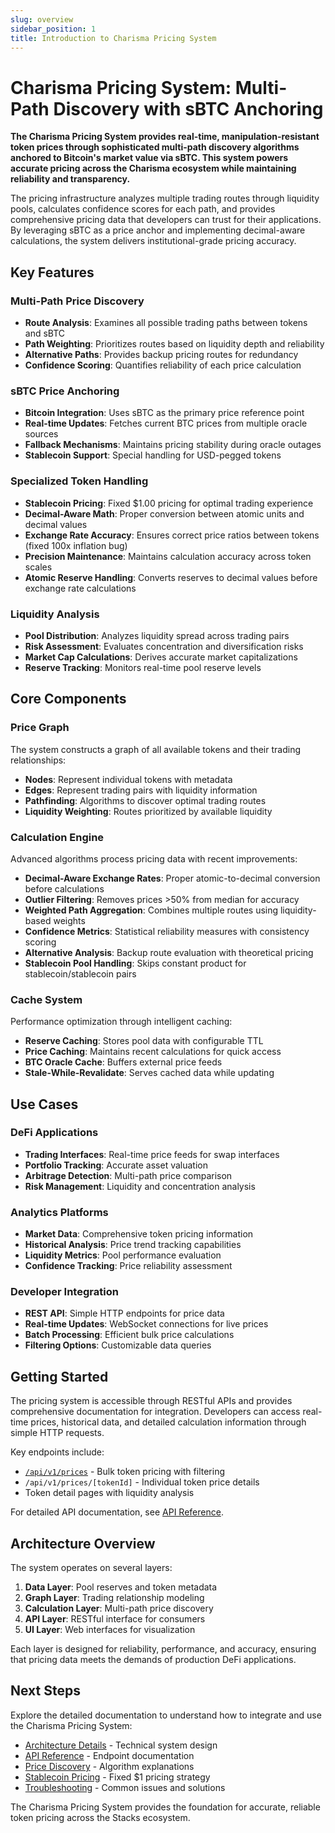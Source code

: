 ```yaml
---
slug: overview
sidebar_position: 1
title: Introduction to Charisma Pricing System
---
```


# Charisma Pricing System: Multi-Path Discovery with sBTC Anchoring

**The Charisma Pricing System provides real-time, manipulation-resistant token prices through sophisticated multi-path discovery algorithms anchored to Bitcoin's market value via sBTC. This system powers accurate pricing across the Charisma ecosystem while maintaining reliability and transparency.**

The pricing infrastructure analyzes multiple trading routes through liquidity pools, calculates confidence scores for each path, and provides comprehensive pricing data that developers can trust for their applications. By leveraging sBTC as a price anchor and implementing decimal-aware calculations, the system delivers institutional-grade pricing accuracy.

## Key Features

### Multi-Path Price Discovery
- **Route Analysis**: Examines all possible trading paths between tokens and sBTC
- **Path Weighting**: Prioritizes routes based on liquidity depth and reliability
- **Alternative Paths**: Provides backup pricing routes for redundancy
- **Confidence Scoring**: Quantifies reliability of each price calculation

### sBTC Price Anchoring
- **Bitcoin Integration**: Uses sBTC as the primary price reference point
- **Real-time Updates**: Fetches current BTC prices from multiple oracle sources
- **Fallback Mechanisms**: Maintains pricing stability during oracle outages
- **Stablecoin Support**: Special handling for USD-pegged tokens

### Specialized Token Handling
- **Stablecoin Pricing**: Fixed $1.00 pricing for optimal trading experience
- **Decimal-Aware Math**: Proper conversion between atomic units and decimal values
- **Exchange Rate Accuracy**: Ensures correct price ratios between tokens (fixed 100x inflation bug)
- **Precision Maintenance**: Maintains calculation accuracy across token scales
- **Atomic Reserve Handling**: Converts reserves to decimal values before exchange rate calculations

### Liquidity Analysis
- **Pool Distribution**: Analyzes liquidity spread across trading pairs
- **Risk Assessment**: Evaluates concentration and diversification risks
- **Market Cap Calculations**: Derives accurate market capitalizations
- **Reserve Tracking**: Monitors real-time pool reserve levels

## Core Components

### Price Graph
The system constructs a graph of all available tokens and their trading relationships:
- **Nodes**: Represent individual tokens with metadata
- **Edges**: Represent trading pairs with liquidity information
- **Pathfinding**: Algorithms to discover optimal trading routes
- **Liquidity Weighting**: Routes prioritized by available liquidity

### Calculation Engine
Advanced algorithms process pricing data with recent improvements:
- **Decimal-Aware Exchange Rates**: Proper atomic-to-decimal conversion before calculations
- **Outlier Filtering**: Removes prices >50% from median for accuracy
- **Weighted Path Aggregation**: Combines multiple routes using liquidity-based weights
- **Confidence Metrics**: Statistical reliability measures with consistency scoring
- **Alternative Analysis**: Backup route evaluation with theoretical pricing
- **Stablecoin Pool Handling**: Skips constant product for stablecoin/stablecoin pairs

### Cache System
Performance optimization through intelligent caching:
- **Reserve Caching**: Stores pool data with configurable TTL
- **Price Caching**: Maintains recent calculations for quick access
- **BTC Oracle Cache**: Buffers external price feeds
- **Stale-While-Revalidate**: Serves cached data while updating

## Use Cases

### DeFi Applications
- **Trading Interfaces**: Real-time price feeds for swap interfaces
- **Portfolio Tracking**: Accurate asset valuation
- **Arbitrage Detection**: Multi-path price comparison
- **Risk Management**: Liquidity and concentration analysis

### Analytics Platforms
- **Market Data**: Comprehensive token pricing information
- **Historical Analysis**: Price trend tracking capabilities
- **Liquidity Metrics**: Pool performance evaluation
- **Confidence Tracking**: Price reliability assessment

### Developer Integration
- **REST API**: Simple HTTP endpoints for price data
- **Real-time Updates**: WebSocket connections for live prices
- **Batch Processing**: Efficient bulk price calculations
- **Filtering Options**: Customizable data queries

## Getting Started

The pricing system is accessible through RESTful APIs and provides comprehensive documentation for integration. Developers can access real-time prices, historical data, and detailed calculation information through simple HTTP requests.

Key endpoints include:
- [`/api/v1/prices`](https://invest.charisma.rocks/api/v1/prices) - Bulk token pricing with filtering
- `/api/v1/prices/[tokenId]` - Individual token price details
- Token detail pages with liquidity analysis

For detailed API documentation, see [API Reference](api-reference.md).

## Architecture Overview

The system operates on several layers:
1. **Data Layer**: Pool reserves and token metadata
2. **Graph Layer**: Trading relationship modeling
3. **Calculation Layer**: Multi-path price discovery
4. **API Layer**: RESTful interface for consumers
5. **UI Layer**: Web interfaces for visualization

Each layer is designed for reliability, performance, and accuracy, ensuring that pricing data meets the demands of production DeFi applications.

## Next Steps

Explore the detailed documentation to understand how to integrate and use the Charisma Pricing System:

- [Architecture Details](architecture.md) - Technical system design
- [API Reference](api-reference.md) - Endpoint documentation
- [Price Discovery](price-discovery.md) - Algorithm explanations
- [Stablecoin Pricing](stablecoin-pricing.md) - Fixed $1 pricing strategy
- [Troubleshooting](troubleshooting.md) - Common issues and solutions

The Charisma Pricing System provides the foundation for accurate, reliable token pricing across the Stacks ecosystem.